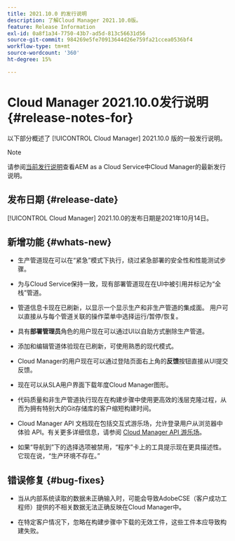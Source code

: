 ```yaml
---
title: 2021.10.0 的发行说明
description: 了解Cloud Manager 2021.10.0版。
feature: Release Information
exl-id: 0a8f1a34-7750-43b7-ad5d-813c56631d56
source-git-commit: 984269e5fe70913644d26e759fa21ccea0536bf4
workflow-type: tm+mt
source-wordcount: '360'
ht-degree: 15%

---
```


# Cloud Manager 2021.10.0发行说明 {#release-notes-for}

以下部分概述了 [!UICONTROL Cloud Manager] 2021.10.0 版的一般发行说明。

>[!NOTE]
>请参阅[当前发行说明](https://experienceleague.adobe.com/zh-hans/docs/experience-manager-cloud-service/content/release-notes/cloud-manager/current#getting-access)查看AEM as a Cloud Service中Cloud Manager的最新发行说明。

## 发布日期 {#release-date}

[!UICONTROL Cloud Manager] 2021.10.0的发布日期是2021年10月14日。

## 新增功能 {#whats-new}

* 生产管道现在可以在“紧急”模式下执行，绕过紧急部署的安全性和性能测试步骤。

* 为与Cloud Service保持一致，现有部署管道现在在UI中被引用并标记为“全栈”管道。

* 管道信息卡现在已刷新，以显示一个显示生产和非生产管道的集成面。 用户可以直接从与每个管道关联的操作菜单中选择运行/暂停/恢复。

* 具有&#x200B;**部署管理员**&#x200B;角色的用户现在可以通过UI以自助方式删除生产管道。

* 添加和编辑管道体验现在已刷新，可使用熟悉的现代模式。

* Cloud Manager的用户现在可以通过登陆页面右上角的&#x200B;**反馈**&#x200B;按钮直接从UI提交反馈。

* 现在可以从SLA用户界面下载年度Cloud Manager图形。

* 代码质量和非生产管道执行现在在构建步骤中使用更高效的浅层克隆过程，从而为拥有特别大的Git存储库的客户缩短构建时间。

* Cloud Manager API 文档现在包括交互式游乐场，允许登录用户从浏览器中体验 API。有关更多详细信息，请参阅 [Cloud Manager API 游乐场](https://developer.adobe.com/experience-cloud/cloud-manager/reference/playground/)。

* 如果“导航到”下的选择选项被禁用，“程序”卡上的工具提示现在更具描述性。 它现在说，“生产环境不存在。”


## 错误修复 {#bug-fixes}

* 当从内部系统读取的数据未正确输入时，可能会导致AdobeCSE（客户成功工程师）提供的不相关数据无法正确反映在Cloud Manager中。

* 在特定客户情况下，忽略在构建步骤中下载的无效工件，这些工件本应导致构建失败。
